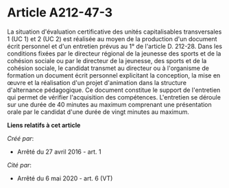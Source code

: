 # Article A212-47-3

La situation d'évaluation certificative des unités capitalisables transversales 1 (UC 1) et 2 (UC 2) est réalisée au moyen de
la production d'un document écrit personnel et d'un entretien prévus au 1° de l'article D. 212-28. Dans les conditions fixées
par le directeur régional de la jeunesse des sports et de la cohésion sociale ou par le directeur de la jeunesse, des sports
et de la cohésion sociale, le candidat transmet au directeur ou à l'organisme de formation un document écrit personnel
explicitant la conception, la mise en œuvre et la réalisation d'un projet d'animation dans la structure d'alternance
pédagogique. Ce document constitue le support de l'entretien qui permet de vérifier l'acquisition des compétences.
L'entretien se déroule sur une durée de 40 minutes au maximum comprenant une présentation orale par le candidat d'une durée
de vingt minutes au maximum.

**Liens relatifs à cet article**

_Créé par_:

  - Arrêté du 27 avril 2016 - art. 1

_Cité par_:

  - Arrêté du 6 mai 2020 - art. 6 (VT)

